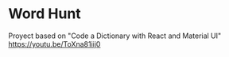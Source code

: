# Word Hunt

Proyect based on "Code a Dictionary with React and Material UI" https://youtu.be/ToXna81iij0